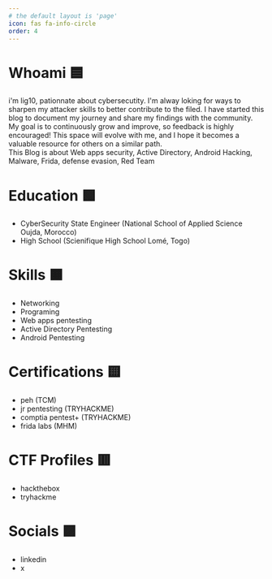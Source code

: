 ```yaml
---
# the default layout is 'page'
icon: fas fa-info-circle
order: 4
---
```


# **Whoami** 🟦
i'm lig10, pationnate about cybersecutity. I'm alway loking for ways to sharpen my attacker skills to better contribute to the filed.
I have started this blog to document my journey and share my findings with the community. My goal is to continuously grow and improve, so feedback is highly encouraged! This space will evolve with me, and I hope it becomes a valuable resource for others on a similar path.</br>
This Blog is about Web apps security, Active Directory, Android Hacking, Malware, Frida, defense evasion, Red Team 

# **Education** 🟩
- CyberSecurity State Engineer  (National School of Applied Science Oujda, Morocco)
- High School   (Scienifique High School Lomé, Togo)
  

# **Skills** 🟧
- Networking
- Programing
- Web apps pentesting
- Active Directory Pentesting
- Android Pentesting

# **Certifications** 🟨
- peh (TCM)
- jr pentesting (TRYHACKME) 
- comptia pentest+ (TRYHACKME)
- frida labs (MHM)


# **CTF Profiles** 🟥
- hackthebox
- tryhackme

# **Socials** 🟪
- linkedin
- x




